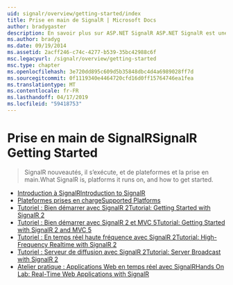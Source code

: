 ```yaml
---
uid: signalr/overview/getting-started/index
title: Prise en main de SignalR | Microsoft Docs
author: bradygaster
description: En savoir plus sur ASP.NET SignalR ASP.NET SignalR est une nouvelle bibliothèque pour les développeurs ASP.NET qui facilite le développement des fonctionnalités web en temps réel. SignalR permet bi...
ms.author: bradyg
ms.date: 09/19/2014
ms.assetid: 2acff246-c74c-4277-b539-35bc42988c6f
msc.legacyurl: /signalr/overview/getting-started
msc.type: chapter
ms.openlocfilehash: 3e720dd895c609d5b35848dbc4d4a6989028ff7d
ms.sourcegitcommit: 0f1119340e4464720cfd16d0ff15764746ea1fea
ms.translationtype: MT
ms.contentlocale: fr-FR
ms.lasthandoff: 04/17/2019
ms.locfileid: "59418753"
---
```

# <a name="signalr-getting-started"></a><span data-ttu-id="f7dfe-104">Prise en main de SignalR</span><span class="sxs-lookup"><span data-stu-id="f7dfe-104">SignalR Getting Started</span></span>

> <span data-ttu-id="f7dfe-105">SignalR nouveautés, il s’exécute, et de plateformes et la prise en main.</span><span class="sxs-lookup"><span data-stu-id="f7dfe-105">What SignalR is, platforms it runs on, and how to get started.</span></span>


- [<span data-ttu-id="f7dfe-106">Introduction à SignalR</span><span class="sxs-lookup"><span data-stu-id="f7dfe-106">Introduction to SignalR</span></span>](introduction-to-signalr.md)
- [<span data-ttu-id="f7dfe-107">Plateformes prises en charge</span><span class="sxs-lookup"><span data-stu-id="f7dfe-107">Supported Platforms</span></span>](supported-platforms.md)
- [<span data-ttu-id="f7dfe-108">Tutoriel : Bien démarrer avec SignalR 2</span><span class="sxs-lookup"><span data-stu-id="f7dfe-108">Tutorial: Getting Started with SignalR 2</span></span>](tutorial-getting-started-with-signalr.md)
- [<span data-ttu-id="f7dfe-109">Tutoriel : Bien démarrer avec SignalR 2 et MVC 5</span><span class="sxs-lookup"><span data-stu-id="f7dfe-109">Tutorial: Getting Started with SignalR 2 and MVC 5</span></span>](tutorial-getting-started-with-signalr-and-mvc.md)
- [<span data-ttu-id="f7dfe-110">Tutoriel : En temps réel haute fréquence avec SignalR 2</span><span class="sxs-lookup"><span data-stu-id="f7dfe-110">Tutorial: High-Frequency Realtime with SignalR 2</span></span>](tutorial-high-frequency-realtime-with-signalr.md)
- [<span data-ttu-id="f7dfe-111">Tutoriel : Serveur de diffusion avec SignalR 2</span><span class="sxs-lookup"><span data-stu-id="f7dfe-111">Tutorial: Server Broadcast with SignalR 2</span></span>](tutorial-server-broadcast-with-signalr.md)
- [<span data-ttu-id="f7dfe-112">Atelier pratique : Applications Web en temps réel avec SignalR</span><span class="sxs-lookup"><span data-stu-id="f7dfe-112">Hands On Lab: Real-Time Web Applications with SignalR</span></span>](real-time-web-applications-with-signalr.md)

